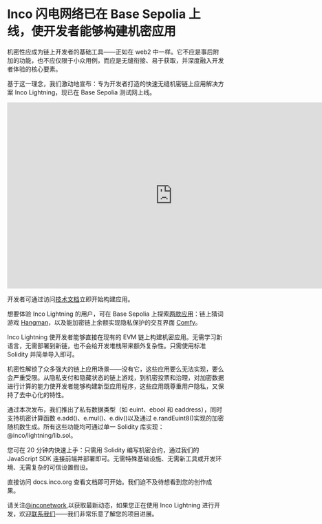 # Inco 闪电网络已在 Base Sepolia 上线，使开发者能够构建机密应用

机密性应成为链上开发者的基础工具——正如在 web2 中一样。它不应是事后附加的功能，也不应仅限于小众用例，而应是无缝衔接、易于获取，并深度融入开发者体验的核心要素。

基于这一理念，我们激动地宣布：专为开发者打造的快速无缝机密链上应用解决方案 Inco Lightning，现已在 Base Sepolia 测试网上线。

<iframe width="768" height="432" src="https://www.youtube.com/embed/9inSMUmF9lw" title="Inco Lightning on Base Sepolia" frameborder="0" allow="accelerometer; autoplay; clipboard-write; encrypted-media; gyroscope; picture-in-picture; web-share" referrerpolicy="strict-origin-when-cross-origin" allowfullscreen></iframe>

开发者可通过访问[技术文档](https://docs.inco.org/home)立即开始构建应用。

想要体验 Inco Lightning 的用户，可在 Base Sepolia 上探索[两款应用](https://experiences.inco.org/)：链上猜词游戏 [Hangman](https://hangman.inco.org/)，以及能加密链上余额实现隐私保护的交互界面 [Comfy](https://comfy.inco.org/)。

Inco Lightning 使开发者能够直接在现有的 EVM 链上构建机密应用。无需学习新语言，无需部署到新链，也不会给开发堆栈带来额外复杂性。只需使用标准 Solidity 并简单导入即可。

机密性解锁了众多强大的链上应用场景——没有它，这些应用要么无法实现，要么会严重受限。从隐私支付和隐藏状态的链上游戏，到机密投票和治理，对加密数据进行计算的能力使开发者能够构建新型应用程序，这些应用既尊重用户隐私，又保持了去中心化的特性。

通过本次发布，我们推出了私有数据类型（如 euint、ebool 和 eaddress），同时支持机密计算函数 e.add()、e.mul()、e.div()以及通过 e.randEuint8()实现的加密随机数生成。所有这些功能均可通过单一 Solidity 库实现：@inco/lightning/lib.sol。

您可在 20 分钟内快速上手：只需用 Solidity 编写机密合约，通过我们的 JavaScript SDK 连接前端并部署即可。无需特殊基础设施、无需新工具或开发环境、无需复杂的可信设置假设。

直接访问 docs.inco.org 查看文档即可开始。我们迫不及待想看到您的创作成果。

请关注[@inconetwork](https://x.com/inconetwork),以获取最新动态，如果您正在使用 Inco Lightning 进行开发，欢迎[联系我们](https://docs.google.com/forms/d/e/1FAIpQLSePT3LhRVTUy0jGYkWuS8iYkO8xxHrFHZoqamzBPgH_5LtEoA/viewform)——我们非常乐意了解您的项目进展。